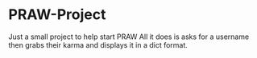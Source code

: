 # PRAW-Project
Just a small project to help start PRAW
All it does is asks for a username then grabs their karma and displays it in a dict format.
